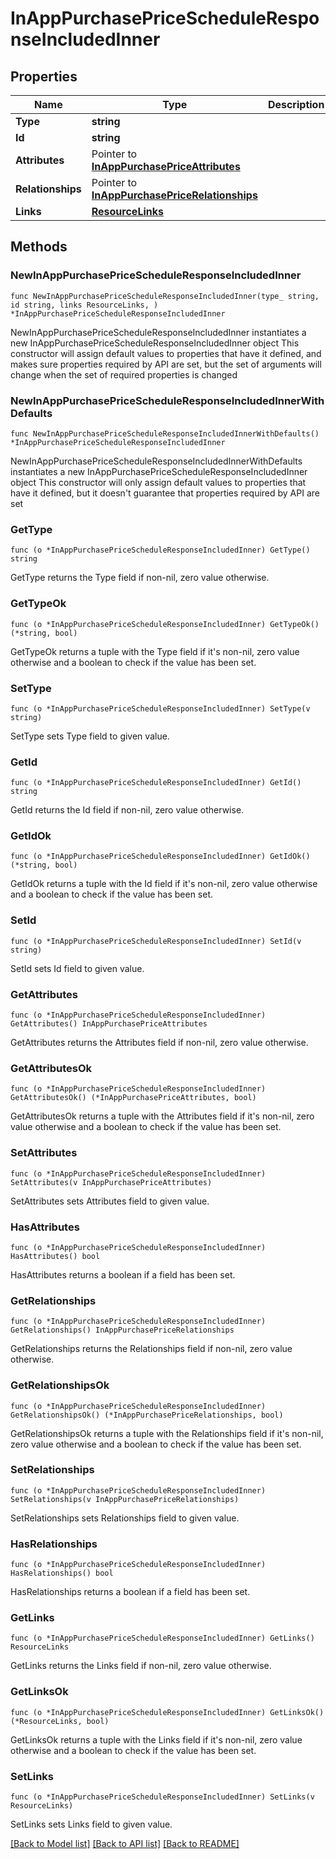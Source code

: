 # InAppPurchasePriceScheduleResponseIncludedInner

## Properties

Name | Type | Description | Notes
------------ | ------------- | ------------- | -------------
**Type** | **string** |  | 
**Id** | **string** |  | 
**Attributes** | Pointer to [**InAppPurchasePriceAttributes**](InAppPurchasePriceAttributes.md) |  | [optional] 
**Relationships** | Pointer to [**InAppPurchasePriceRelationships**](InAppPurchasePriceRelationships.md) |  | [optional] 
**Links** | [**ResourceLinks**](ResourceLinks.md) |  | 

## Methods

### NewInAppPurchasePriceScheduleResponseIncludedInner

`func NewInAppPurchasePriceScheduleResponseIncludedInner(type_ string, id string, links ResourceLinks, ) *InAppPurchasePriceScheduleResponseIncludedInner`

NewInAppPurchasePriceScheduleResponseIncludedInner instantiates a new InAppPurchasePriceScheduleResponseIncludedInner object
This constructor will assign default values to properties that have it defined,
and makes sure properties required by API are set, but the set of arguments
will change when the set of required properties is changed

### NewInAppPurchasePriceScheduleResponseIncludedInnerWithDefaults

`func NewInAppPurchasePriceScheduleResponseIncludedInnerWithDefaults() *InAppPurchasePriceScheduleResponseIncludedInner`

NewInAppPurchasePriceScheduleResponseIncludedInnerWithDefaults instantiates a new InAppPurchasePriceScheduleResponseIncludedInner object
This constructor will only assign default values to properties that have it defined,
but it doesn't guarantee that properties required by API are set

### GetType

`func (o *InAppPurchasePriceScheduleResponseIncludedInner) GetType() string`

GetType returns the Type field if non-nil, zero value otherwise.

### GetTypeOk

`func (o *InAppPurchasePriceScheduleResponseIncludedInner) GetTypeOk() (*string, bool)`

GetTypeOk returns a tuple with the Type field if it's non-nil, zero value otherwise
and a boolean to check if the value has been set.

### SetType

`func (o *InAppPurchasePriceScheduleResponseIncludedInner) SetType(v string)`

SetType sets Type field to given value.


### GetId

`func (o *InAppPurchasePriceScheduleResponseIncludedInner) GetId() string`

GetId returns the Id field if non-nil, zero value otherwise.

### GetIdOk

`func (o *InAppPurchasePriceScheduleResponseIncludedInner) GetIdOk() (*string, bool)`

GetIdOk returns a tuple with the Id field if it's non-nil, zero value otherwise
and a boolean to check if the value has been set.

### SetId

`func (o *InAppPurchasePriceScheduleResponseIncludedInner) SetId(v string)`

SetId sets Id field to given value.


### GetAttributes

`func (o *InAppPurchasePriceScheduleResponseIncludedInner) GetAttributes() InAppPurchasePriceAttributes`

GetAttributes returns the Attributes field if non-nil, zero value otherwise.

### GetAttributesOk

`func (o *InAppPurchasePriceScheduleResponseIncludedInner) GetAttributesOk() (*InAppPurchasePriceAttributes, bool)`

GetAttributesOk returns a tuple with the Attributes field if it's non-nil, zero value otherwise
and a boolean to check if the value has been set.

### SetAttributes

`func (o *InAppPurchasePriceScheduleResponseIncludedInner) SetAttributes(v InAppPurchasePriceAttributes)`

SetAttributes sets Attributes field to given value.

### HasAttributes

`func (o *InAppPurchasePriceScheduleResponseIncludedInner) HasAttributes() bool`

HasAttributes returns a boolean if a field has been set.

### GetRelationships

`func (o *InAppPurchasePriceScheduleResponseIncludedInner) GetRelationships() InAppPurchasePriceRelationships`

GetRelationships returns the Relationships field if non-nil, zero value otherwise.

### GetRelationshipsOk

`func (o *InAppPurchasePriceScheduleResponseIncludedInner) GetRelationshipsOk() (*InAppPurchasePriceRelationships, bool)`

GetRelationshipsOk returns a tuple with the Relationships field if it's non-nil, zero value otherwise
and a boolean to check if the value has been set.

### SetRelationships

`func (o *InAppPurchasePriceScheduleResponseIncludedInner) SetRelationships(v InAppPurchasePriceRelationships)`

SetRelationships sets Relationships field to given value.

### HasRelationships

`func (o *InAppPurchasePriceScheduleResponseIncludedInner) HasRelationships() bool`

HasRelationships returns a boolean if a field has been set.

### GetLinks

`func (o *InAppPurchasePriceScheduleResponseIncludedInner) GetLinks() ResourceLinks`

GetLinks returns the Links field if non-nil, zero value otherwise.

### GetLinksOk

`func (o *InAppPurchasePriceScheduleResponseIncludedInner) GetLinksOk() (*ResourceLinks, bool)`

GetLinksOk returns a tuple with the Links field if it's non-nil, zero value otherwise
and a boolean to check if the value has been set.

### SetLinks

`func (o *InAppPurchasePriceScheduleResponseIncludedInner) SetLinks(v ResourceLinks)`

SetLinks sets Links field to given value.



[[Back to Model list]](../README.md#documentation-for-models) [[Back to API list]](../README.md#documentation-for-api-endpoints) [[Back to README]](../README.md)


